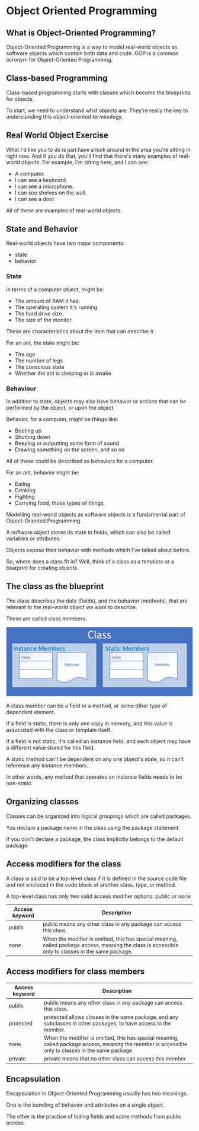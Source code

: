 # Object Oriented Programming

## What is Object-Oriented Programming?

Object-Oriented Programming is a way to model real-world objects as software objects which contain both data and code.
OOP is a common acronym for Object-Oriented Programming.

## Class-based Programming

Class-based programming starts with classes which become the blueprints for objects.

To start, we need to understand what objects are.
They're really the key to understanding this object-oriented terminology.

## Real World Object Exercise

What I'd like you to do is just have a look around in the area you're sitting in right now.
And if you do that, you'll find that there's many examples of real-world objects.
For example, I'm sitting here, and I can see:

- A computer.
- I can see a keyboard.
- I can see a microphone.
- I can see shelves on the wall.
- I can see a door.

All of these are examples of real-world objects.

## State and Behavior

Real-world objects have two major components:

- state
- behavior

### State

in terms of a computer object, might be:

- The amount of RAM it has.
- The operating system it's running.
- The hard drive size.
- The size of the monitor.

These are characteristics about the item that can describe it.

For an ant, the state might be:

- The age
- The number of legs
- The conscious state
- Whether the ant is sleeping or is awake

### Behaviour

In addition to state, objects may also have behavior or actions that can be performed by the object, or upon the object.

Behavior, for a computer, might be things like:

- Booting up
- Shutting down
- Beeping or outputting some form of sound
- Drawing something on the screen, and so on

All of these could be described as behaviors for a computer.

For an ant, behavior might be:

- Eating
- Drinking
- Fighting
- Carrying food, those types of things.

Modelling real-world objects as software objects is a fundamental part of Object-Oriented Programming.

A software object stores its state in fields, which can also be called variables or attributes.

Objects expose their behavior with methods which I've talked about before.

So, where does a class fit in?
Well, think of a class as a template or a blueprint for creating objects.

## The class as the blueprint

The class describes the data (fields), and the behavior (methods), that are relevant to the real-world object we want to describe.

These are called class members.

![Class](../assets/class.png)

A class member can be a field or a method, or some other type of dependent element.

If a field is static, there is only one copy in memory, and this value is associated with the class or template itself.

If a field is not static, it's called an instance field, and each object may have a different value stored for this field.

A static method can't be dependent on any one object's state, so it can't reference any instance members.

In other words, any method that operates on instance fields needs to be non-static.

## Organizing classes

Classes can be organized into logical groupings which are called packages.

You declare a package name in the class using the package statement.

If you don't declare a package, the class implicitly belongs to the default package.

## Access modifiers for the class

A class is said to be a top-level class if it is defined in the source code file and not enclosed in the code block of another class, type, or method.

A top-level class has only two valid access modifier options: public or none.

| Access keyword | Description                                                                                                                                         |
|----------------|-----------------------------------------------------------------------------------------------------------------------------------------------------|
| public         | public means any other class in any package can access this class.                                                                                  |
| none           | When the modifier is omitted, this has special meaning, called package access, meaning the class is accessible only to classes in the same package. |

## Access modifiers for class members

| Access keyword | Description                                                                                                                                         |
|----------------|-----------------------------------------------------------------------------------------------------------------------------------------------------|
| public         | public means any other class in any package can access this class.                                                                                  |
| protected      | protected allows classes in the same package, and any subclasses in other packages, to have access to the member.                                   |
| none           | When the modifier is omitted, this has special meaning, called package access, meaning the member is accessible only to classes in the same package |
| private        | private means that no other class can access this member                                                                                            |

## Encapsulation

Encapsulation in Object-Oriented Programming usually has two meanings.

One is the bundling of behavior and attributes on a single object.

The other is the practice of hiding fields and some methods from public access.